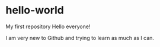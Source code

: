 # hello-world
My first repository
Hello everyone!

I am very new to Github and trying to learn as much as I can.
